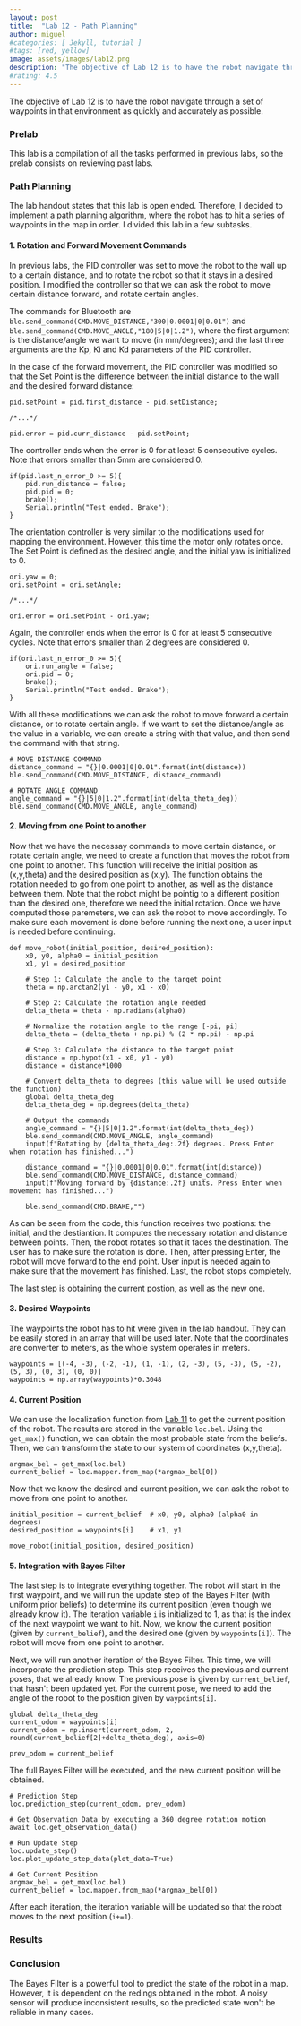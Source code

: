 ```yaml
---
layout: post
title:  "Lab 12 - Path Planning"
author: miguel
#categories: [ Jekyll, tutorial ]
#tags: [red, yellow]
image: assets/images/lab12.png
description: "The objective of Lab 12 is to have the robot navigate through a set of waypoints in map."
#rating: 4.5
---
```

The objective of Lab 12 is to have the robot navigate through a set of waypoints in that environment as quickly and accurately as possible.

### Prelab

This lab is a compilation of all the tasks performed in previous labs, so the prelab consists on reviewing past labs.

### Path Planning

The lab handout states that this lab is open ended. Therefore, I decided to implement a path planning algorithm, where the robot has to hit a series of waypoints in the map in order. I divided this lab in a few subtasks.

#### 1. Rotation and Forward Movement Commands

In previous labs, the PID controller was set to move the robot to the wall up to a certain distance, and to rotate the robot so that it stays in a desired position. I modified the controller so that we can ask the robot to move certain distance forward, and rotate certain angles.

The commands for Bluetooth are `ble.send_command(CMD.MOVE_DISTANCE,"300|0.0001|0|0.01")` and `ble.send_command(CMD.MOVE_ANGLE,"180|5|0|1.2")`, where the first argument is the distance/angle we want to move (in mm/degrees); and the last three arguments are the Kp, Ki and Kd parameters of the PID controller.

In the case of the forward movement, the PID controller was modified so that the Set Point is the difference between the initial distance to the wall and the desired forward distance:

```
pid.setPoint = pid.first_distance - pid.setDistance;

/*...*/

pid.error = pid.curr_distance - pid.setPoint;
```

The controller ends when the error is 0 for at least 5 consecutive cycles. Note that errors smaller than 5mm are considered 0.

```
if(pid.last_n_error_0 >= 5){
    pid.run_distance = false;
    pid.pid = 0;
    brake();
    Serial.println("Test ended. Brake");
}
```

The orientation controller is very similar to the modifications used for mapping the environment. However, this time the motor only rotates once. The Set Point is defined as the desired angle, and the initial yaw is initialized to 0.

```
ori.yaw = 0;
ori.setPoint = ori.setAngle;

/*...*/

ori.error = ori.setPoint - ori.yaw;
```

Again, the controller ends when the error is 0 for at least 5 consecutive cycles. Note that errors smaller than 2 degrees are considered 0.

```
if(ori.last_n_error_0 >= 5){
    ori.run_angle = false;
    ori.pid = 0;
    brake();
    Serial.println("Test ended. Brake");
}
```

With all these modifications we can ask the robot to move forward a certain distance, or to rotate certain angle. If we want to set the distance/angle as the value in a variable, we can create a string with that value, and then send the command with that string.

```
# MOVE DISTANCE COMMAND
distance_command = "{}|0.0001|0|0.01".format(int(distance))
ble.send_command(CMD.MOVE_DISTANCE, distance_command)

# ROTATE ANGLE COMMAND
angle_command = "{}|5|0|1.2".format(int(delta_theta_deg))
ble.send_command(CMD.MOVE_ANGLE, angle_command)
```

#### 2. Moving from one Point to another

Now that we have the necessay commands to move certain distance, or rotate certain angle, we need to create a function that moves the robot from one point to another. This function will receive the initial position as (x,y,theta) and the desired position as (x,y). The function obtains the rotation needed to go from one point to another, as well as the distance between them. Note that the robot might be pointig to a different position than the desired one, therefore we need the initial rotation. Once we have computed those paremeters, we can ask the robot to move accordingly. To make sure each movement is done before running the next one, a user input is needed before continuing.

```
def move_robot(initial_position, desired_position):
    x0, y0, alpha0 = initial_position
    x1, y1 = desired_position

    # Step 1: Calculate the angle to the target point
    theta = np.arctan2(y1 - y0, x1 - x0)
    
    # Step 2: Calculate the rotation angle needed
    delta_theta = theta - np.radians(alpha0)
    
    # Normalize the rotation angle to the range [-pi, pi]
    delta_theta = (delta_theta + np.pi) % (2 * np.pi) - np.pi
    
    # Step 3: Calculate the distance to the target point
    distance = np.hypot(x1 - x0, y1 - y0)
    distance = distance*1000
    
    # Convert delta_theta to degrees (this value will be used outside the function)
    global delta_theta_deg
    delta_theta_deg = np.degrees(delta_theta)
    
    # Output the commands
    angle_command = "{}|5|0|1.2".format(int(delta_theta_deg))
    ble.send_command(CMD.MOVE_ANGLE, angle_command)
    input(f"Rotating by {delta_theta_deg:.2f} degrees. Press Enter when rotation has finished...")
    
    distance_command = "{}|0.0001|0|0.01".format(int(distance))
    ble.send_command(CMD.MOVE_DISTANCE, distance_command)
    input(f"Moving forward by {distance:.2f} units. Press Enter when movement has finished...")

    ble.send_command(CMD.BRAKE,"")
```

As can be seen from the code, this function receives two postions: the initial, and the destiantion. It computes the necessary rotation and distance between points. Then, the robot rotates so that it faces the destination. The user has to make sure the rotation is done. Then, after pressing Enter, the robot will move forward to the end point. User input is needed again to make sure that the movement has finished. Last, the robot stops completely.

The last step is obtaining the current postion, as well as the new one.

#### 3. Desired Waypoints

The waypoints the robot has to hit were given in the lab handout. They can be easily stored in an array that will be used later. Note that the coordinates are converter to meters, as the whole system operates in meters.

```
waypoints = [(-4, -3), (-2, -1), (1, -1), (2, -3), (5, -3), (5, -2), (5, 3), (0, 3), (0, 0)]
waypoints = np.array(waypoints)*0.3048
```

#### 4. Current Position

We can use the localization function from <a href="https://miguelalvarezd.github.io/FastRobots/lab-11/" target="_blank">Lab 11</a> to get the current position of the robot. The results are stored in the variable `loc.bel`. Using the `get_max()` function, we can obtain the most probable state from the beliefs. Then, we can transform the state to our system of coordinates (x,y,theta).

```
argmax_bel = get_max(loc.bel)
current_belief = loc.mapper.from_map(*argmax_bel[0])
```

Now that we know the desired and current position, we can ask the robot to move from one point to another.

```
initial_position = current_belief  # x0, y0, alpha0 (alpha0 in degrees)
desired_position = waypoints[i]    # x1, y1

move_robot(initial_position, desired_position)
```

#### 5. Integration with Bayes Filter

The last step is to integrate everything together. The robot will start in the first waypoint, and we will run the update step of the Bayes Filter (with uniform prior beliefs) to determine its current position (even though we already know it). The iteration variable `i` is initialized to 1, as that is the index of the next waypoint we want to hit. Now, we know the current position (given by `current_belief`), and the desired one (given by `waypoints[i]`). The robot will move from one point to another.

Next, we will run another iteration of the Bayes Filter. This time, we will incorporate the prediction step. This step receives the previous and current poses, that we already know. The previous pose is given by `current_belief`, that hasn't been updated yet. For the current pose, we need to add the angle of the robot to the position given by `waypoints[i]`.

```
global delta_theta_deg
current_odom = waypoints[i]
current_odom = np.insert(current_odom, 2, round(current_belief[2]+delta_theta_deg), axis=0)

prev_odom = current_belief
```

The full Bayes Filter will be executed, and the new current position will be obtained.

```
# Prediction Step
loc.prediction_step(current_odom, prev_odom)

# Get Observation Data by executing a 360 degree rotation motion
await loc.get_observation_data()

# Run Update Step
loc.update_step()
loc.plot_update_step_data(plot_data=True)

# Get Current Position
argmax_bel = get_max(loc.bel)
current_belief = loc.mapper.from_map(*argmax_bel[0])
```

After each iteration, the iteration variable will be updated so that the robot moves to the next position (`i+=1`).

### Results



### Conclusion

The Bayes Filter is a powerful tool to predict the state of the robot in a map. However, it is dependent on the redings obtained in the robot. A noisy sensor will produce inconsistent results, so the predicted state won't be reliable in many cases.